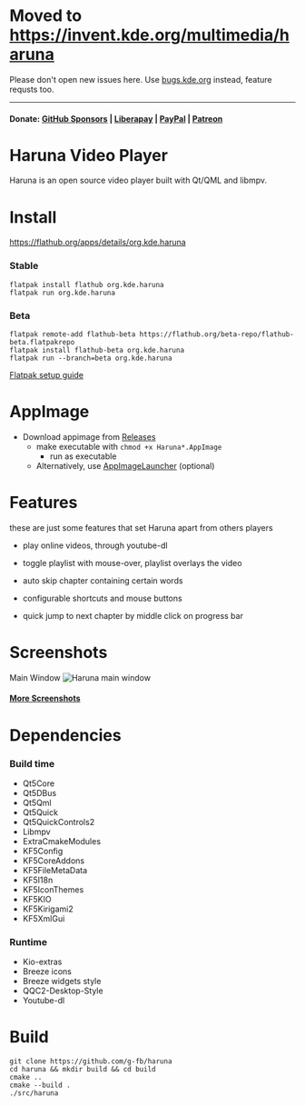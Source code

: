 <!--
SPDX-FileCopyrightText: 2020 George Florea Bănuș <georgefb899@gmail.com>

SPDX-License-Identifier: CC-BY-4.0
-->

# Moved to https://invent.kde.org/multimedia/haruna
Please don't open new issues here. Use [bugs.kde.org](https://bugs.kde.org/enter_bug.cgi?product=Haruna&component=generic) instead, feature requsts too.

----

#### Donate: [GitHub Sponsors](https://github.com/sponsors/g-fb) | [Liberapay](https://liberapay.com/gfb/) | [PayPal](https://paypal.me/georgefloreabanus) | [Patreon](https://www.patreon.com/georgefb)

# Haruna Video Player

Haruna is an open source video player built with Qt/QML and libmpv.

# Install

https://flathub.org/apps/details/org.kde.haruna
### Stable
```
flatpak install flathub org.kde.haruna
flatpak run org.kde.haruna
```

### Beta
```
flatpak remote-add flathub-beta https://flathub.org/beta-repo/flathub-beta.flatpakrepo
flatpak install flathub-beta org.kde.haruna
flatpak run --branch=beta org.kde.haruna
```

[Flatpak setup guide](https://flatpak.org/setup/)

# AppImage

* Download appimage from [Releases](https://github.com/g-fb/haruna/releases)
  * make executable with `chmod +x Haruna*.AppImage`
    * run as executable
  * Alternatively, use [AppImageLauncher](https://github.com/TheAssassin/AppImageLauncher) (optional)

# Features

these are just some features that set Haruna apart from others players

- play online videos, through youtube-dl

- toggle playlist with mouse-over, playlist overlays the video

- auto skip chapter containing certain words

- configurable shortcuts and mouse buttons

- quick jump to next chapter by middle click on progress bar

# Screenshots

Main Window
![Haruna main window](./data/screenshots/haruna-dark.png)

#### [More Screenshots](./Screenshots.md)

# Dependencies

### Build time
- Qt5Core
- Qt5DBus
- Qt5Qml
- Qt5Quick
- Qt5QuickControls2
- Libmpv
- ExtraCmakeModules
- KF5Config
- KF5CoreAddons
- KF5FileMetaData
- KF5I18n
- KF5IconThemes
- KF5KIO
- KF5Kirigami2
- KF5XmlGui

### Runtime
- Kio-extras
- Breeze icons
- Breeze widgets style
- QQC2-Desktop-Style
- Youtube-dl

# Build

```
git clone https://github.com/g-fb/haruna
cd haruna && mkdir build && cd build
cmake ..
cmake --build .
./src/haruna
```
